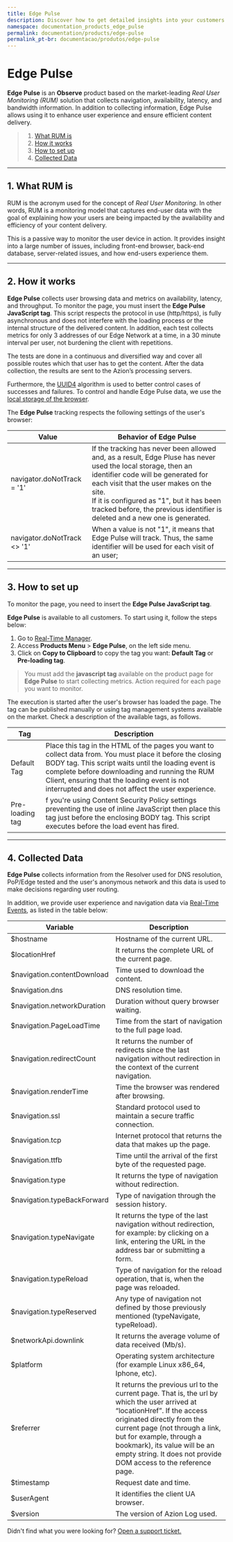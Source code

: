 ```yaml
---
title: Edge Pulse
description: Discover how to get detailed insights into your customers' experience and improve your content delivery with Edge Pulse. Learn more here.
namespace: documentation_products_edge_pulse
permalink: documentation/products/edge-pulse
permalink_pt-br: documentacao/produtos/edge-pulse
---
```

# Edge Pulse

**Edge Pulse** is an **Observe** product based on the market-leading *Real User Monitoring (RUM)* solution that collects navigation, availability, latency, and bandwidth information. In addition to collecting information, Edge Pulse allows using it to enhance user experience and ensure efficient content delivery.

> 1. [What RUM is](#what-is-rum)
> 2. [How it works](#how-it-works)
> 3. [How to set up](#how-to-setup)
> 4. [Collected Data](#collected-data)

---

## 1. What RUM is 

RUM is the acronym used for the concept of *Real User Monitoring*. In other words, RUM is a monitoring model that captures end-user data with the goal of explaining how your users are being impacted by the availability and efficiency of your content delivery.

This is a passive way to monitor the user device in action. It provides insight into a large number of issues, including front-end browser, back-end database, server-related issues, and how end-users experience them. 

---

## 2. How it works 

**Edge Pulse** collects user browsing data and metrics on availability, latency, and throughput. To monitor the page, you must insert the **Edge Pulse JavaScript tag**. This script respects the protocol in use (http/https), is fully asynchronous and does not interfere with the loading process or the internal structure of the delivered content. In addition, each test collects metrics for only 3 addresses of our Edge Network at a time, in a 30 minute interval per user, not burdening the client with repetitions.

The tests are done in a continuous and diversified way and cover all possible routes which that user has to get the content. After the data collection, the results are sent to the Azion’s processing servers.

Furthermore, the [UUID4](https://en.wikipedia.org/wiki/Universally_unique_identifier) algorithm is used to better control cases of successes and failures. To control and handle Edge Pulse data, we use the [local storage of the browser](https://developer.mozilla.org/pt-BR/docs/Web/API/Window/Window.localStorage).

The **Edge Pulse** tracking respects the following settings of the user's browser:

| Value | Behavior of Edge Pulse |
|-------|------------------------|
| navigator.doNotTrack = '1' | If the tracking has never been allowed and, as a result, Edge Pluse has never used the local storage,  then an identifier code will be generated for each visit that the user makes on the site.<br>If it is configured as "1", but it has been tracked before, the previous identifier is deleted and a new one is generated. |
| navigator.doNotTrack <> '1' | When a value is not "1", it means that Edge Pulse will track. Thus, the same identifier will be used for each visit of an user; |

---

## 3. How to set up 

To monitor the page, you need to insert the **Edge Pulse JavaScript tag**.

**Edge Pulse** is available to all customers. To start using it, follow the steps below:

1. Go to [Real-Time Manager](https://manager.azion.com/). 
2. Access **Products Menu** > **Edge Pulse**, on the left side menu.
3. Click on **Copy to Clipboard** to copy the tag you want: **Default Tag** or **Pre-loading tag**.

> You must add the **javascript tag** available on the product page for **Edge Pulse** to start collecting metrics. Action required for each page you want to monitor.

The execution is started after the user's browser has loaded the page. The tag can be published manually or using tag management systems available on the market. Check a description of the available tags, as follows.

| Tag             | Description                                                   |
| --------------- | ------------------------------------------------------------ |
| Default Tag     | Place this tag in the HTML of the pages you want to collect data from. You must place it before the closing BODY tag. This script waits until the loading event is complete before downloading and running the RUM Client, ensuring that the loading event is not interrupted and does not affect the user experience. |
| Pre-loading tag | f you're using Content Security Policy settings preventing the use of inline JavaScript then place this tag just before the enclosing BODY tag. This script executes before the load event has fired. |

---

## 4. Collected Data 

**Edge Pulse** collects information from the Resolver used for DNS resolution, PoP/Edge tested and the user's anonymous network and this data is used to make decisions regarding user routing.

In addition, we provide user experience and navigation data via [Real-Time Events](https://www.azion.com/en/documentation/products/real-time-events/), as listed in the table below:

| Variable                    | Description                                                  |
| --------------------------- | ------------------------------------------------------------ |
| $hostname                   | Hostname of the current URL.                                 |
| $locationHref               | It returns the complete URL of the current page.             |
| $navigation.contentDownload | Time used to download the content.                           |
| $navigation.dns             | DNS resolution time.                                         |
| $navigation.networkDuration | Duration without query browser waiting.                      |
| $navigation.PageLoadTime    | Time from the start of navigation to the full page load.     |
| $navigation.redirectCount   | It returns the number of redirects since the last navigation without redirection in the context of the current navigation. |
| $navigation.renderTime      | Time the browser was rendered after browsing.                |
| $navigation.ssl             | Standard protocol used to maintain a secure traffic connection. |
| $navigation.tcp             | Internet protocol that returns the data that makes up the page. |
| $navigation.ttfb            | Time until the arrival of the first byte of the requested page. |
| $navigation.type            | It returns the type of navigation without redirection.       |
| $navigation.typeBackForward | Type of navigation through the session history.              |
| $navigation.typeNavigate    | It returns the type of the last navigation without redirection, for example: by clicking on a link, entering the URL in the address bar or submitting a form. |
| $navigation.typeReload      | Type of navigation for the reload operation, that is, when the page was reloaded. |
| $navigation.typeReserved    | Any type of navigation not defined by those previously mentioned (typeNavigate, typeReload). |
| $networkApi.downlink        | It returns the average volume of data received (Mb/s).       |
| $platform                   | Operating system architecture (for example Linux x86_64, Iphone, etc). |
| $referrer                   | It returns the previous url to the current page. That is, the url by which the user arrived at “locationHref”. If the access originated directly from the current page (not through a link, but for example, through a bookmark), its value will be an empty string. It does not provide DOM access to the reference page. |
| $timestamp                  | Request date and time.                                       |
| $userAgent                  | It identifies the client UA browser.                         |
| $version                    | The version of Azion Log used.                               |

Didn't find what you were looking for? [Open a support ticket.](https://tickets.azion.com/)